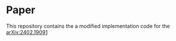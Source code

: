 # Paper
This repository contains the a modified implementation code for the [arXiv:2402.19091](https://arxiv.org/abs/2402.19091)
